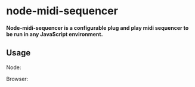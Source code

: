 # node-midi-sequencer
#### Node-midi-sequencer is a configurable plug and play midi sequencer to be run in any JavaScript environment.

## Usage
Node:

Browser: 
